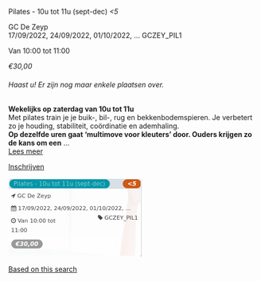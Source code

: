 Pilates - 10u tot 11u (sept-dec) *<5*

GC De Zeyp  
17/09/2022, 24/09/2022, 01/10/2022, ... GCZEY\_PIL1  

Van 10:00 tot 11:00

*€30,00*

  

###### *Haast u! Er zijn nog maar enkele plaatsen over.*

  

**Wekelijks op zaterdag van 10u tot 11u**  
Met pilates train je je buik-, bil-, rug en bekkenbodemspieren. Je verbetert zo je houding, stabiliteit, coördinatie en ademhaling.  
**Op dezelfde uren gaat ‘multimove voor kleuters’ door. Ouders krijgen zo de kans om een** ...  
[Lees meer](https://tickets.vgc.be/activity/subscribe/GCZEY_PIL1)

[Inschrijven](https://tickets.vgc.be/activity/subscribe/GCZEY_PIL1)

![](80251.png)

[Based on this search](https://tickets.vgc.be/activity/index?&vrijeplaatsen=1&Age%5B%5D=4%2C6&entity=276)